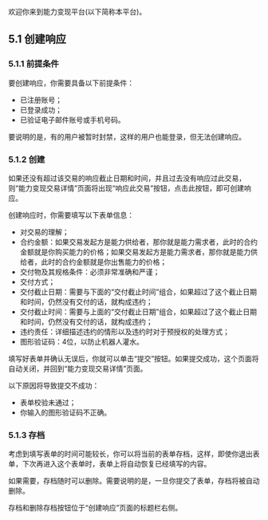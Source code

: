 欢迎你来到能力变现平台(以下简称本平台)。

## **5.1 创建响应**

### **5.1.1 前提条件**

要创建响应，你需要具备以下前提条件：
* 已注册账号；
* 已登录成功；
* 已验证电子邮件账号或手机号码。

要说明的是，有的用户被暂时封禁，这样的用户也能登录，但无法创建响应。

### **5.1.2 创建**

如果还没有超过该交易的响应截止日期和时间，并且过去没有响应过此交易，则“能力变现交易详情”页面将出现“响应此交易”按钮，点击此按钮，即可创建响应。

创建响应时，你需要填写以下表单信息：
* 对交易的理解；
* 合约金额：如果交易发起方是能力供给者，那你就是能力需求者，此时的合约金额就是你购买能力的价格；如果交易发起方是能力需求者，那你就是能力供给者，此时的合约金额就是你出售能力的价格；
* 交付物及其规格条件：必须非常准确和严谨；
* 交付方式；
* 交付截止日期：需要与下面的“交付截止时间”组合，如果超过了这个截止日期和时间，仍然没有交付的话，就构成违约；
* 交付截止时间：需要与上面的“交付截止日期”组合，如果超过了这个截止日期和时间，仍然没有交付的话，就构成违约；
* 违约责任：详细描述违约的情形以及违约时对于预授权的处理方式；
* 图形验证码：4位，以防止机器人灌水。

填写好表单并确认无误后，你就可以单击“提交”按钮。如果提交成功，这个页面将自动关闭，并回到“能力变现交易详情”页面。

以下原因将导致提交不成功：
* 表单校验未通过；
* 你输入的图形验证码不正确。

### **5.1.3 存档**

考虑到填写表单的时间可能较长，你可以将当前的表单存档，这样，即使你退出表单，下次再进入这个表单时，表单上将自动恢复已经填写的内容。

如果需要，存档随时可以删除。需要说明的是，一旦你提交了表单，存档将被自动删除。

存档和删除存档按钮位于“创建响应”页面的标题栏右侧。

